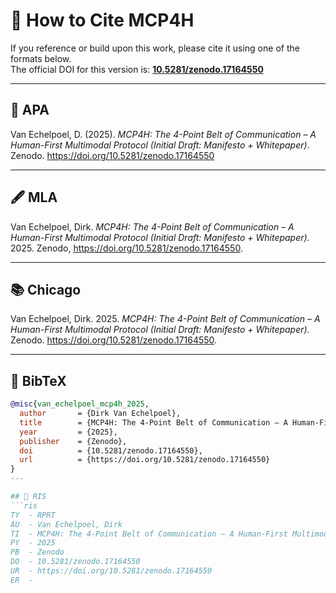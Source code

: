 # 📖 How to Cite MCP4H

If you reference or build upon this work, please cite it using one of the formats below.  
The official DOI for this version is: **[10.5281/zenodo.17164550](https://doi.org/10.5281/zenodo.17164550)**  

---

## 📑 APA
Van Echelpoel, D. (2025). *MCP4H: The 4-Point Belt of Communication – A Human-First Multimodal Protocol (Initial Draft: Manifesto + Whitepaper)*. Zenodo. https://doi.org/10.5281/zenodo.17164550  

---

## 🖋️ MLA
Van Echelpoel, Dirk. *MCP4H: The 4-Point Belt of Communication – A Human-First Multimodal Protocol (Initial Draft: Manifesto + Whitepaper).* 2025. Zenodo, https://doi.org/10.5281/zenodo.17164550.  

---

## 📚 Chicago
Van Echelpoel, Dirk. 2025. *MCP4H: The 4-Point Belt of Communication – A Human-First Multimodal Protocol (Initial Draft: Manifesto + Whitepaper).* Zenodo. https://doi.org/10.5281/zenodo.17164550.  

---

## 🔧 BibTeX
```bibtex
@misc{van_echelpoel_mcp4h_2025,
  author       = {Dirk Van Echelpoel},
  title        = {MCP4H: The 4-Point Belt of Communication – A Human-First Multimodal Protocol (Initial Draft: Manifesto + Whitepaper)},
  year         = {2025},
  publisher    = {Zenodo},
  doi          = {10.5281/zenodo.17164550},
  url          = {https://doi.org/10.5281/zenodo.17164550}
}
---

## 📄 RIS
```ris
TY  - RPRT
AU  - Van Echelpoel, Dirk
TI  - MCP4H: The 4-Point Belt of Communication – A Human-First Multimodal Protocol (Initial Draft: Manifesto + Whitepaper)
PY  - 2025
PB  - Zenodo
DO  - 10.5281/zenodo.17164550
UR  - https://doi.org/10.5281/zenodo.17164550
ER  -
